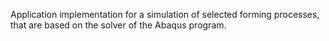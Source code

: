 Application implementation for a simulation of selected forming processes, that are based on the solver of the Abaqus program.